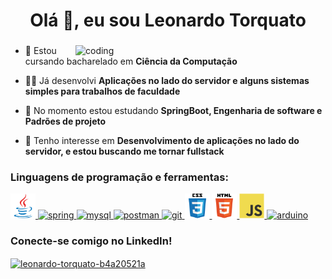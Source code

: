 <h1 align="center">Olá 👋, eu sou Leonardo Torquato</h1>
<h3 align="center"></h3>
<img align="right" alt="coding" width="400" src="https://media.tenor.com/GfSX-u7VGM4AAAAC/coding.gif">

- 📝 Estou cursando bacharelado em **Ciência da Computação**

- 👨‍💻 Já desenvolvi **Aplicações no lado do servidor e alguns sistemas simples para trabalhos de faculdade**

- 📄 No momento estou estudando **SpringBoot, Engenharia de software e Padrões de projeto**

- 🌱 Tenho interesse em **Desenvolvimento de aplicações no lado do servidor, e estou buscando me tornar fullstack**

<h3 align="left">Linguagens de programação e ferramentas:</h3>
<p align="left">   
  <a href="https://www.java.com" target="_blank" rel="noreferrer"> 
    <img src="https://raw.githubusercontent.com/devicons/devicon/master/icons/java/java-original.svg" alt="java" width="40" height="40"/> 
  </a> 
  
  <a href="https://spring.io/" target="_blank" rel="noreferrer"> 
    <img src="https://www.vectorlogo.zone/logos/springio/springio-icon.svg" alt="spring" width="40" height="40"/> 
  </a> 
  
  <a href="https://www.mysql.com/" target="_blank" rel="noreferrer"> 
    <img src="https://cdn2.iconfinder.com/data/icons/font-awesome/1792/database-512.png" alt="mysql" width="40" height="40"/> 
  </a> 
  
  <a href="https://postman.com" target="_blank" rel="noreferrer"> 
    <img src="https://www.vectorlogo.zone/logos/getpostman/getpostman-icon.svg" alt="postman" width="40" height="40"/> 
  </a>
  
  <a href="https://git-scm.com/" target="_blank" rel="noreferrer"> 
    <img src="https://www.vectorlogo.zone/logos/git-scm/git-scm-icon.svg" alt="git" width="40" height="40"/> 
  </a> 
  
  <a href="https://www.w3schools.com/css/" target="_blank" rel="noreferrer"> 
    <img src="https://raw.githubusercontent.com/devicons/devicon/master/icons/css3/css3-original-wordmark.svg" alt="css3" width="40" height="40"/> 
  </a>
  
  <a href="https://www.w3.org/html/" target="_blank" rel="noreferrer"> 
    <img src="https://raw.githubusercontent.com/devicons/devicon/master/icons/html5/html5-original-wordmark.svg" alt="html5" width="40" height="40"/> 
  </a>   
  
  <a href="https://developer.mozilla.org/en-US/docs/Web/JavaScript" target="_blank" rel="noreferrer"> 
    <img src="https://raw.githubusercontent.com/devicons/devicon/master/icons/javascript/javascript-original.svg" alt="javascript" width="40" height="40"/> 
  </a>
  
  <a href="https://www.arduino.cc/" target="_blank" rel="noreferrer"> 
    <img src="https://cdn.worldvectorlogo.com/logos/arduino-1.svg" alt="arduino" width="40" height="40"/> 
  </a> 
</p>

<h3 align="left">Conecte-se comigo no LinkedIn!</h3>
<p align="left">
<a href="https://linkedin.com/in/leonardo-torquato-b4a20521a" target="blank"><img align="center" src="https://raw.githubusercontent.com/rahuldkjain/github-profile-readme-generator/master/src/images/icons/Social/linked-in-alt.svg" alt="leonardo-torquato-b4a20521a" height="30" width="40" /></a>
</p>

<!-- 
<p><img align="left" src="https://github-readme-stats.vercel.app/api/top-langs?username=leonardo-torquato&show_icons=true&locale=en&layout=compact" alt="leonardo-torquato" /></p>
<p>&nbsp;<img align="center" src="https://github-readme-stats.vercel.app/api?username=leonardo-torquato&show_icons=true&locale=en" alt="leonardo-torquato" /></p>
-->

